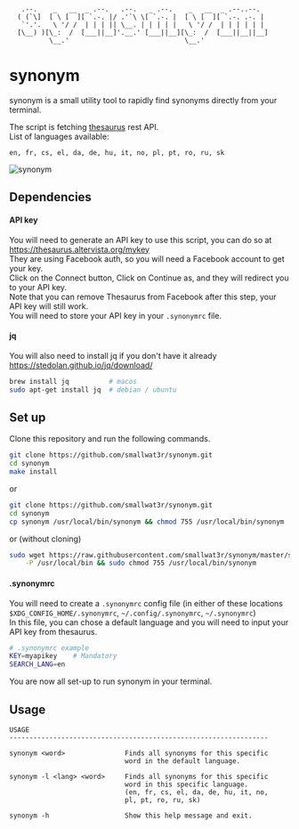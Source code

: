 
```
   .--.    _   __  _ .--.   .--.   _ .--.    _   __  _ .--..--.
  ( (`\]  [ \ [  ][ `.-. |/ .'`\ \[ `.-. |  [ \ [  ][ `.-. .-. |
   `'.'.   \ '/ /  | | | || \__. | | | | |   \ '/ /  | | | | | |
  [\__) )[\_:  /  [___||__]'.__.' [___||__][\_:  /  [___||__||__]
          \__.'                             \__.'
```

# synonym

synonym is a small utility tool to rapidly find synonyms directly
from your terminal.

The script is fetching [thesaurus](https://www.thesaurus.com/) rest API.  
List of languages available: 
```
en, fr, cs, el, da, de, hu, it, no, pl, pt, ro, ru, sk
```

![synonym](https://i.imgur.com/OVLuJEF.gif)  

## Dependencies


#### API key
You will need to generate an API key to use this script, you can
do so at https://thesaurus.altervista.org/mykey  
They are using Facebook auth, so you will need a Facebook account to
get your key.  
Click on the Connect button, Click on Continue as, and they 
will redirect you to your API key.  
Note that you can remove Thesaurus from Facebook after this step, your 
API key will still work.  
You will need to store your API key in your `.synonymrc` file.  

#### jq
You will also need to install jq if you don't have it already
https://stedolan.github.io/jq/download/  
```sh
brew install jq          # macos
sudo apt-get install jq  # debian / ubuntu
```

## Set up
Clone this repository and run the following commands.  
```sh
git clone https://github.com/smallwat3r/synonym.git
cd synonym
make install
```

or  
```sh
git clone https://github.com/smallwat3r/synonym.git
cd synonym
cp synonym /usr/local/bin/synonym && chmod 755 /usr/local/bin/synonym
```

or (without cloning)  
```sh
sudo wget https://raw.githubusercontent.com/smallwat3r/synonym/master/synonym \
    -P /usr/local/bin && sudo chmod 755 /usr/local/bin/synonym
```

#### .synonymrc
You will need to create a `.synonymrc` config file (in either of these locations
`$XDG_CONFIG_HOME/.synonymrc`, `~/.config/.synonymrc`, `~/.synonymrc`)  
In this file, you can chose a default language and you will need to input your API 
key from thesaurus.

```sh
# .synonymrc example
KEY=myapikey    # Mandatory
SEARCH_LANG=en
```

You are now all set-up to run synonym in your terminal.  

## Usage

```
USAGE
-----------------------------------------------------------------

synonym <word>               Finds all synonyms for this specific
                             word in the default language.

synonym -l <lang> <word>     Finds all synonyms for this specific
                             word in this specific language.
                             (en, fr, cs, el, da, de, hu, it, no,
                             pl, pt, ro, ru, sk)

synonym -h                   Show this help message and exit.
```

